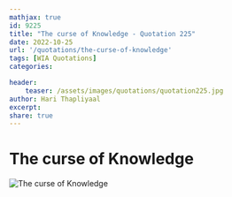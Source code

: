 ```yaml
---
mathjax: true
id: 9225
title: "The curse of Knowledge - Quotation 225"
date: 2022-10-25
url: '/quotations/the-curse-of-knowledge'
tags: [WIA Quotations] 
categories: 

header:
    teaser: /assets/images/quotations/quotation225.jpg
author: Hari Thapliyaal 
excerpt:
share: true 
---
```


# The curse of Knowledge

![The curse of Knowledge](/assets/images/quotations/quotation225.jpg)
